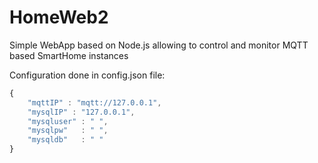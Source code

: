# HomeWeb2
Simple WebApp based on Node.js allowing to control and monitor MQTT based SmartHome instances 

Configuration done in config.json file:
```javascript
{
	"mqttIP" : "mqtt://127.0.0.1",
	"mysqlIP" : "127.0.0.1",
	"mysqluser" : " ",
	"mysqlpw"	: " ",
	"mysqldb"	: " "
}
```